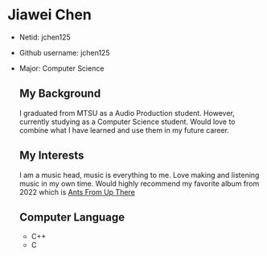 # Jiawei Chen
- Netid: jchen125  
- Github username: jchen125
- Major: Computer Science

  ## My Background 
  I graduated from MTSU as a Audio Production student. However, currently studying as a Computer Science student. Would love to combine what I have learned and use them in my future career.
  ## My Interests
  I am a music head, music is everything to me. Love making and listening music in my own time. Would highly recommend my favorite album from 2022 which is [Ants From Up There](https://blackcountrynewroad.bandcamp.com/album/ants-from-up-there)
  ## Computer Language
  - C++
  - C  